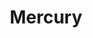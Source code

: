 ---
cc-type: planet
title: "Mercury"
hashtag: "mercury"
orbits:
  - Sun
subdivision-of:
  - Solar System
tags:
  - Planet
  - Solar System
---